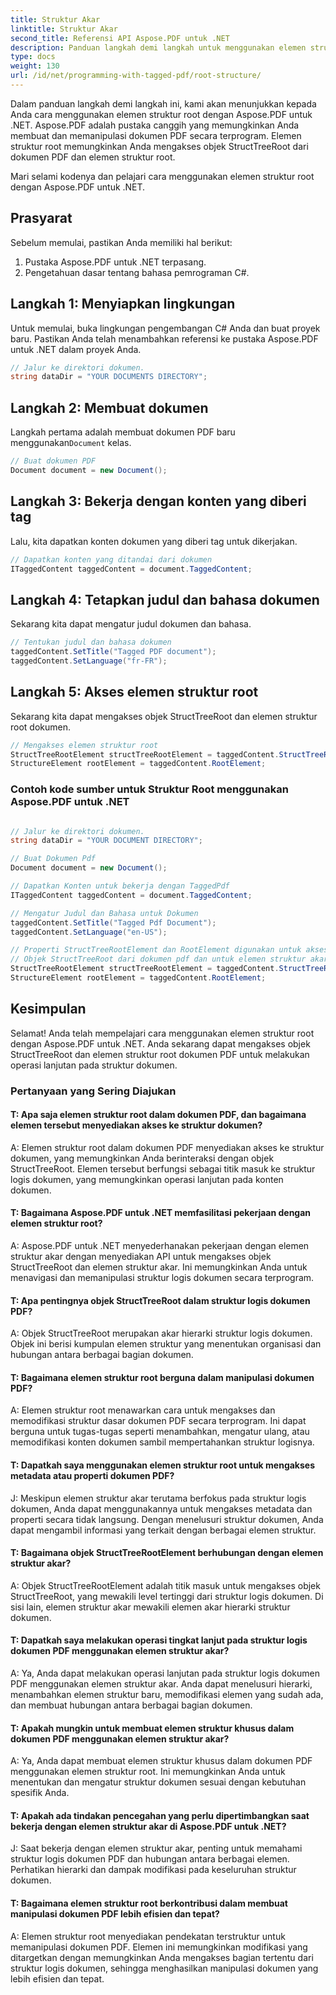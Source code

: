 ```yaml
---
title: Struktur Akar
linktitle: Struktur Akar
second_title: Referensi API Aspose.PDF untuk .NET
description: Panduan langkah demi langkah untuk menggunakan elemen struktur root dengan Aspose.PDF untuk .NET untuk mengakses root dan objek StructTreeRoot dari dokumen PDF.
type: docs
weight: 130
url: /id/net/programming-with-tagged-pdf/root-structure/
---
```

Dalam panduan langkah demi langkah ini, kami akan menunjukkan kepada Anda cara menggunakan elemen struktur root dengan Aspose.PDF untuk .NET. Aspose.PDF adalah pustaka canggih yang memungkinkan Anda membuat dan memanipulasi dokumen PDF secara terprogram. Elemen struktur root memungkinkan Anda mengakses objek StructTreeRoot dari dokumen PDF dan elemen struktur root.

Mari selami kodenya dan pelajari cara menggunakan elemen struktur root dengan Aspose.PDF untuk .NET.

## Prasyarat

Sebelum memulai, pastikan Anda memiliki hal berikut:

1. Pustaka Aspose.PDF untuk .NET terpasang.
2. Pengetahuan dasar tentang bahasa pemrograman C#.

## Langkah 1: Menyiapkan lingkungan

Untuk memulai, buka lingkungan pengembangan C# Anda dan buat proyek baru. Pastikan Anda telah menambahkan referensi ke pustaka Aspose.PDF untuk .NET dalam proyek Anda.

```csharp
// Jalur ke direktori dokumen.
string dataDir = "YOUR DOCUMENTS DIRECTORY";
```

## Langkah 2: Membuat dokumen

 Langkah pertama adalah membuat dokumen PDF baru menggunakan`Document` kelas.

```csharp
// Buat dokumen PDF
Document document = new Document();
```

## Langkah 3: Bekerja dengan konten yang diberi tag

Lalu, kita dapatkan konten dokumen yang diberi tag untuk dikerjakan.

```csharp
// Dapatkan konten yang ditandai dari dokumen
ITaggedContent taggedContent = document.TaggedContent;
```

## Langkah 4: Tetapkan judul dan bahasa dokumen

Sekarang kita dapat mengatur judul dokumen dan bahasa.

```csharp
// Tentukan judul dan bahasa dokumen
taggedContent.SetTitle("Tagged PDF document");
taggedContent.SetLanguage("fr-FR");
```

## Langkah 5: Akses elemen struktur root

Sekarang kita dapat mengakses objek StructTreeRoot dan elemen struktur root dokumen.

```csharp
// Mengakses elemen struktur root
StructTreeRootElement structTreeRootElement = taggedContent.StructTreeRootElement;
StructureElement rootElement = taggedContent.RootElement;
```

### Contoh kode sumber untuk Struktur Root menggunakan Aspose.PDF untuk .NET 
```csharp

// Jalur ke direktori dokumen.
string dataDir = "YOUR DOCUMENT DIRECTORY";

// Buat Dokumen Pdf
Document document = new Document();

// Dapatkan Konten untuk bekerja dengan TaggedPdf
ITaggedContent taggedContent = document.TaggedContent;

// Mengatur Judul dan Bahasa untuk Dokumen
taggedContent.SetTitle("Tagged Pdf Document");
taggedContent.SetLanguage("en-US");

// Properti StructTreeRootElement dan RootElement digunakan untuk akses ke
// Objek StructTreeRoot dari dokumen pdf dan untuk elemen struktur akar (Elemen struktur dokumen).
StructTreeRootElement structTreeRootElement = taggedContent.StructTreeRootElement;
StructureElement rootElement = taggedContent.RootElement;

```

## Kesimpulan

Selamat! Anda telah mempelajari cara menggunakan elemen struktur root dengan Aspose.PDF untuk .NET. Anda sekarang dapat mengakses objek StructTreeRoot dan elemen struktur root dokumen PDF untuk melakukan operasi lanjutan pada struktur dokumen.

### Pertanyaan yang Sering Diajukan

#### T: Apa saja elemen struktur root dalam dokumen PDF, dan bagaimana elemen tersebut menyediakan akses ke struktur dokumen?

A: Elemen struktur root dalam dokumen PDF menyediakan akses ke struktur dokumen, yang memungkinkan Anda berinteraksi dengan objek StructTreeRoot. Elemen tersebut berfungsi sebagai titik masuk ke struktur logis dokumen, yang memungkinkan operasi lanjutan pada konten dokumen.

#### T: Bagaimana Aspose.PDF untuk .NET memfasilitasi pekerjaan dengan elemen struktur root?

A: Aspose.PDF untuk .NET menyederhanakan pekerjaan dengan elemen struktur akar dengan menyediakan API untuk mengakses objek StructTreeRoot dan elemen struktur akar. Ini memungkinkan Anda untuk menavigasi dan memanipulasi struktur logis dokumen secara terprogram.

#### T: Apa pentingnya objek StructTreeRoot dalam struktur logis dokumen PDF?

A: Objek StructTreeRoot merupakan akar hierarki struktur logis dokumen. Objek ini berisi kumpulan elemen struktur yang menentukan organisasi dan hubungan antara berbagai bagian dokumen.

#### T: Bagaimana elemen struktur root berguna dalam manipulasi dokumen PDF?

A: Elemen struktur root menawarkan cara untuk mengakses dan memodifikasi struktur dasar dokumen PDF secara terprogram. Ini dapat berguna untuk tugas-tugas seperti menambahkan, mengatur ulang, atau memodifikasi konten dokumen sambil mempertahankan struktur logisnya.

#### T: Dapatkah saya menggunakan elemen struktur root untuk mengakses metadata atau properti dokumen PDF?

J: Meskipun elemen struktur akar terutama berfokus pada struktur logis dokumen, Anda dapat menggunakannya untuk mengakses metadata dan properti secara tidak langsung. Dengan menelusuri struktur dokumen, Anda dapat mengambil informasi yang terkait dengan berbagai elemen struktur.

#### T: Bagaimana objek StructTreeRootElement berhubungan dengan elemen struktur akar?

A: Objek StructTreeRootElement adalah titik masuk untuk mengakses objek StructTreeRoot, yang mewakili level tertinggi dari struktur logis dokumen. Di sisi lain, elemen struktur akar mewakili elemen akar hierarki struktur dokumen.

#### T: Dapatkah saya melakukan operasi tingkat lanjut pada struktur logis dokumen PDF menggunakan elemen struktur akar?

A: Ya, Anda dapat melakukan operasi lanjutan pada struktur logis dokumen PDF menggunakan elemen struktur akar. Anda dapat menelusuri hierarki, menambahkan elemen struktur baru, memodifikasi elemen yang sudah ada, dan membuat hubungan antara berbagai bagian dokumen.

#### T: Apakah mungkin untuk membuat elemen struktur khusus dalam dokumen PDF menggunakan elemen struktur akar?

A: Ya, Anda dapat membuat elemen struktur khusus dalam dokumen PDF menggunakan elemen struktur root. Ini memungkinkan Anda untuk menentukan dan mengatur struktur dokumen sesuai dengan kebutuhan spesifik Anda.

#### T: Apakah ada tindakan pencegahan yang perlu dipertimbangkan saat bekerja dengan elemen struktur akar di Aspose.PDF untuk .NET?

J: Saat bekerja dengan elemen struktur akar, penting untuk memahami struktur logis dokumen PDF dan hubungan antara berbagai elemen. Perhatikan hierarki dan dampak modifikasi pada keseluruhan struktur dokumen.

#### T: Bagaimana elemen struktur root berkontribusi dalam membuat manipulasi dokumen PDF lebih efisien dan tepat?

A: Elemen struktur root menyediakan pendekatan terstruktur untuk memanipulasi dokumen PDF. Elemen ini memungkinkan modifikasi yang ditargetkan dengan memungkinkan Anda mengakses bagian tertentu dari struktur logis dokumen, sehingga menghasilkan manipulasi dokumen yang lebih efisien dan tepat.